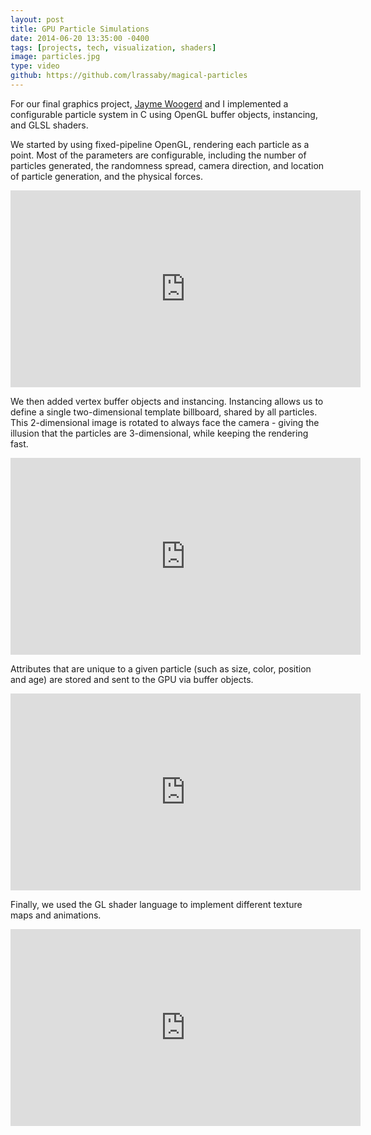 ```yaml
---
layout: post
title: GPU Particle Simulations
date: 2014-06-20 13:35:00 -0400
tags: [projects, tech, visualization, shaders]
image: particles.jpg
type: video
github: https://github.com/lrassaby/magical-particles
---
```


For our final graphics project, [Jayme Woogerd][jayme] and I implemented a
configurable particle system in C using OpenGL buffer 
objects, instancing, and GLSL shaders.

We started by using fixed-pipeline OpenGL, rendering each particle as a point.
Most of the parameters are configurable, including the number of 
particles generated, the randomness spread, camera direction, 
and location of particle generation, and the physical forces.

<div class="iframe-wrapper">
<iframe width="560" height="315" src="https://www.youtube.com/embed/d2dnotW9SSY" frameborder="0" allowfullscreen></iframe>
</div>

We then added vertex buffer objects and instancing. Instancing 
allows us to define a single two-dimensional template billboard, 
shared by all particles. This 2-dimensional image is 
rotated to always face the camera - giving the illusion 
that the particles are 3-dimensional, while keeping the 
rendering fast.

<div class="iframe-wrapper">
<iframe width="560" height="315" src="https://www.youtube.com/embed/kWU0Iwb4JR0" frameborder="0" allowfullscreen></iframe>
</div>           
               
Attributes that are unique to a given particle (such as size, 
color, position and age) are stored and sent to the GPU via 
buffer objects.
                
<div class="iframe-wrapper">
<iframe width="560" height="315" src="https://www.youtube.com/embed/RpUe9H8xyJo" frameborder="0" allowfullscreen></iframe>
</div>          

 Finally, we used the GL shader language to implement different
                texture maps and animations.

<div class="iframe-wrapper">
<iframe width="560" height="315" src="https://www.youtube.com/embed/1RiWas8iHeU" frameborder="0" allowfullscreen></iframe>
</div>          

        
[github]: https://github.com/lrassaby/magical-particles
[jayme]: http://jwoogerd.github.io/